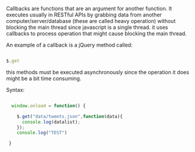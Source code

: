 
Callbacks are functions that are an argument for another function. It executes usually in RESTful APIs by grabbing data from another computer/server/database (these are called heavy operation) without blocking the main thread since javascript is a single thread. it uses callbacks to process operation that might cause blocking the main thread.


An example of a callback is a jQuery method called:

```javascript

$.get 

```

this methods must be executed asynchronously since the operation it does might be a bit time consuming.

Syntax:


```javascript

  window.onload = function() {

    $.get("data/tweets.json",function(data){
      console.log(datalist);
    });
    console.log("TEST")

 }


```
